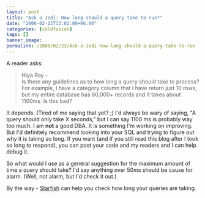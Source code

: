```yaml
---
layout: post
title: "Ask a Jedi: How long should a query take to run?"
date: "2006-02-23T13:02:00+06:00"
categories: [coldfusion]
tags: []
banner_image: 
permalink: /2006/02/23/Ask-a-Jedi-How-long-should-a-query-take-to-run
---
```


A reader asks:

<blockquote>
Hiya Ray - <br>
Is there any guidelines as to how long a query should take to process?  For example, I have a category column that I have return just 10 rows, but my entire database has 60,000+ records and it takes about 1100ms.  Is this bad?
</blockquote>

It depends. (Tired of me saying that yet? ;) I'd always be wary of saying, "A query should only take X seconds," but I can say 1100 ms is probably way too much. I am <b>not</b> a good DBA. It is something I'm working on improving. But I'd definitely recommend looking into your SQL and trying to figure out why it is taking so long. If you want (and if you still read this blog after I took so long to respond), you can post your code and my readers and I can help debug it.

So what would I use as a general suggestion for the maximum amount of time a query should take? I'd say anything over 50ms should be cause for alarm.  (Well, not alarm, but I'd check it out.)

By the way - <a href="http://ray.camdenfamily.com/projects/starfish">Starfish</a> can help you check how long your queries are taking.